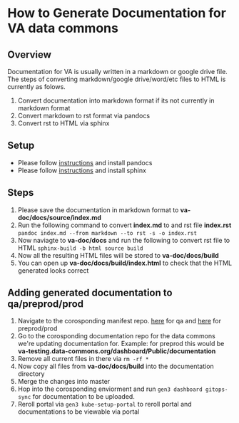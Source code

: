 # How to Generate Documentation for VA data commons

## Overview

Documentation for VA is usually written in a markdown or google drive file. The steps of converting markdown/google drive/word/etc files to HTML is currently as folows.

1. Convert documentation into markdown format if its not currently in markdown format
2. Convert markdown to rst format via pandocs
3. Convert rst to HTML via sphinx

## Setup

* Please follow [instructions](https://pandoc.org/installing.html) and install pandocs 
* Please follow [instructions](https://www.sphinx-doc.org/en/master/usage/installation.html) and install sphinx

## Steps

1. Please save the documentation in markdown format to **va-doc/docs/source/index.md**
2. Run the following command to convert **index.md** to and rst file **index.rst** ```pandoc index.md --from markdown --to rst -s -o index.rst```
3. Now naviagte to **va-doc/docs** and run the following to convert rst file to HTML ```sphinx-build -b html source build```
4. Now all the resulting HTML files will be stored to **va-doc/docs/build**
5. You can open up **va-doc/docs/build/index.html** to check that the HTML generated looks correct

## Adding generated documentation to qa/preprod/prod

1. Navigate to the corosponding manifest repo. [here](https://github.com/uc-cdis/gitops-qa) for qa and [here](https://github.com/uc-cdis/cdis-manifest) for preprod/prod
2. Go to the corosponding documentation repo for the data commons we're updating documentation for. Example: for preprod this would be **va-testing.data-commons.org/dashboard/Public/documentation**
3. Remove all current files in there via ```rm -rf *```
4. Now copy all files from **va-doc/docs/build** into the documentation directory
5. Merge the changes into master
6. Hop into the corosponding enviorment and run ```gen3 dashboard gitops-sync``` for documentation to be uploaded.
7. Reroll portal via ```gen3 kube-setup-portal``` to reroll portal and documentations to be viewable via portal 
